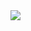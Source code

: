 <img src="https://capsule-render.vercel.app/api?type=waving&color=auto&height=200&section=header&text=백준PS&fontSize=50" />
